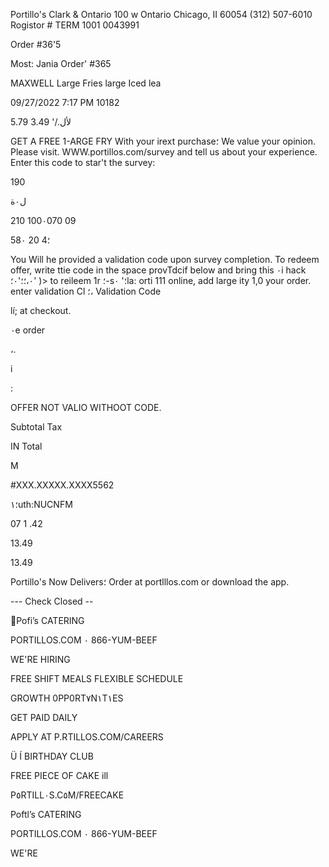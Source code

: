 Portillo's Clark & Ontario
100 w  Ontario
Chicago, II  60054
(312) 507-6010
Rogistor # TERM 1001 0043991

Order #36'5

Most: Jania
Order' #365

MAXWELL
Large Fries
large Iced lea

09/27/2022
7:17 PM
10182

5.79
3.49
'/.لأل

GET  A  FREE  1-ARGE  FRY
With  your  irext  purchase؛
We  value  your  opinion.  Please  visit.
WWW.portillos.com/survey  and
tell  us  about  your  experience.
Enter  this  code  to  star't  the  survey:

190

ل٠ة

210 100٠070 09

58٠ 20 4؛

You  Will  he  provided  a  validation
code  upon  survey  completion.
To  redeem  offer,  write  ttie  code
in  the  space  provTdcif  below
and  bring  this
٠i  hack
 ٠،؛؛'٠؛'
)>
to  reileem  1r
؛-s؛'
٠la:
orti  111
online,  add  large  ity  1,0  your  order.
enter  validation  Cl
؛،
Validation  Code

lí;  at  checkout.

٠e  order

،.

i

:

OFFER  NOT  VALIO  WITHOOT  CODE.

Subtotal
Tax

IN  Total

M

#XXX.XXXXX.XXXX5562

؛١uth:NUCNFM

07
1 .42

13.49

13.49

Portillo's  Now  Delivers؛
Order  at  portlllos.com
or  download  the  app.

---  Check  Closed  --

Pofi’s
CATERING

PORTILLOS.COM ٠  866-YUM-BEEF

WE'RE
HIRING

FREE SHIFT MEALS
FLEXIBLE SCHEDULE

GROWTH  0PP0RT٧N١T١ES

GET PAID  DAILY

APPLY AT  P.RTILLOS.COM/CAREERS

Ü Í
BIRTHDAY CLUB

FREE  PIECE
OF CAKE
ill

P٥RTILL٠S.C٥M/FREECAKE

Poftl’s
CATERING

PORTILLOS.COM  ٠  866-YUM-BEEF

WE'RE

